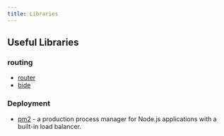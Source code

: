 ```yaml
---
title: Libraries
---
```


## Useful Libraries

### routing

* [router](https://github.com/darkleaf/router)
* [bide](https://github.com/funcool/bide)

### Deployment

* [pm2](https://www.npmjs.com/package/pm2) - a production process manager for Node.js applications with a built-in load balancer.
